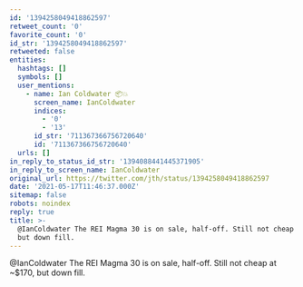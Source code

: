 ```yaml
---
id: '1394258049418862597'
retweet_count: '0'
favorite_count: '0'
id_str: '1394258049418862597'
retweeted: false
entities:
  hashtags: []
  symbols: []
  user_mentions:
    - name: Ian Coldwater 📦💥
      screen_name: IanColdwater
      indices:
        - '0'
        - '13'
      id_str: '711367366756720640'
      id: '711367366756720640'
  urls: []
in_reply_to_status_id_str: '1394088441445371905'
in_reply_to_screen_name: IanColdwater
original_url: https://twitter.com/jth/status/1394258049418862597
date: '2021-05-17T11:46:37.000Z'
sitemap: false
robots: noindex
reply: true
title: >-
  @IanColdwater The REI Magma 30 is on sale, half-off. Still not cheap at ~$170,
  but down fill.
---
```


@IanColdwater The REI Magma 30 is on sale, half-off. Still not cheap at ~$170, but down fill.